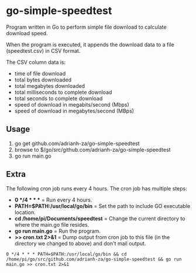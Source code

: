 # go-simple-speedtest
Program written in Go to perform simple file download to calculate download speed.

When the program is executed, it appends the download data to a file (speedtest.csv) in CSV format.

The CSV column data is:
* time of file download
* total bytes downloaded
* total megabytes downloaded
* total milliseconds to complete download
* total seconds to complete download
* speed of download in megabits/second (Mbps)
* speed of download in megabytes/second (MBps)

## Usage ##

1) go get github.com/adrianh-za/go-simple-speedtest
2) browse to $/go/src/github.com/adrianh-za/go-simple-speedtest
3) go run main.go

## Extra ##

The following cron job runs every 4 hours.  The cron job has multiple steps:

* <b>0 */4 * * *</b> = Run every 4 hours.
* <b>PATH=$PATH:/usr/local/go/bin</b> = Set the path to include GO executable location.
* <b>cd /home/pi/Documents/speedtest</b> = Change the current directory to where the main.go file resides.
* <b>go run main.go</b> = Run the program.
* <b>>> cron.txt 2>&1</b> = Dump output from cron job to this file (in the directory we changed to above) and don't mail output.

```0 */4 * * * PATH=$PATH:/usr/local/go/bin && cd /home/pi/go/src/github.com/adrianh-za/go-simple-speedtest && go run main.go >> cron.txt 2>&1```
